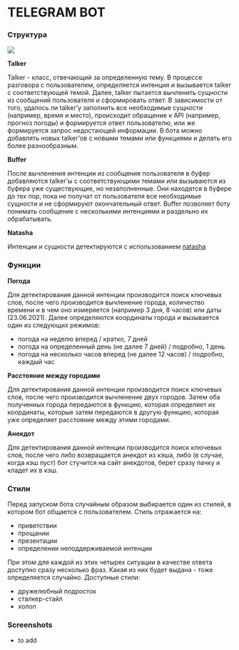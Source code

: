 
# **TELEGRAM BOT**

### **Структура**

![](https://habrastorage.org/webt/_x/wi/9y/_xwi9ygnvqhxe9x3d_vwrbelp5o.png)

**Talker**

Talker - класс, отвечающий за определенную тему. В процессе разговора с пользователем, определяется интенция и вызывается talker с соответствующей темой. 
Далее, talker пытается вычленить сущности из сообщений пользователя и сформировать ответ. В зависимости от того, удалось ли talker’у заполнить все необходимые сущности (например, время и место), происходит обращение к API (например, прогноз погоды) и формируется ответ пользователю, или же формируется запрос недостающей информации. В бота можно добавлять новых talker’ов c новыми темами или функциями и делать его более разнообразным.

**Buffer**

После вычленения интенции из сообщения пользователя в буфер добавляются talker’ы с соответствующими темами или вызываются из буфера уже существующие, но незаполненные. Они находятся в буфере до тех пор, пока не получат от пользователя все необходимые сущности и не сформируют окончательный ответ. Buffer позволяет боту понимать сообщение с несколькими интенциями и раздельно их обрабатывать.

**Natasha**

Интенции и сущности детектируются с использованием [natasha](https://github.com/natasha/natasha)

### **Функции**

**Погода**

Для детектирования данной интенции производится поиск ключевых слов, после чего производится вычленение города, количество времени и в чем оно измеряется (например 3 дня, 8 часов) или даты (23.06.2021). Далее определяются координаты города и вызывается один из следующих режимов: 

- погода на неделю вперед / кратко, 7 дней
- погода на определенный день (не далее 7 дней) / подробно, 1 день
- погода на несколько часов вперед (не далее 12 часов) / подробно, каждый час

**Расстояние между городами**

Для детектирования данной интенции производится поиск ключевых слов, после чего производится вычленение двух городов. Затем оба полученных города передаются в функцию, которая определяет их координаты, которые затем передаются в другую функцию, которая уже определяет расстояние между этими городами.

**Анекдот**

Для детектирования данной интенции производится поиск ключевых слов, после чего либо возвращается анекдот из кэша, либо (в случае, когда кэш пуст) бот стучится на сайт анекдотов, берет сразу пачку и кладет их в кэш.

### **Стили**

Перед запуском бота случайным образом выбирается один из стилей, в котором бот общается с пользователем. Стиль отражается на:

- приветствии
- прощании
- презентации
- определении неподдерживаемой интенции

При этом для каждой из этих четырех ситуации в качестве ответа доступно сразу несколько фраз. Какая из них будет выдана - тоже определяется случайно.
Доступные стили:

- дружелюбный подросток
- сталкер-стайл
- холоп

### **Screenshots**

- to add
